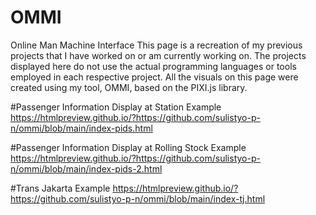 # OMMI
Online Man Machine Interface
This page is a recreation of my previous projects that I have worked on or am currently working on.
The projects displayed here do not use the actual programming languages or tools employed in each respective project.
All the visuals on this page were created using my tool, OMMI, based on the PIXI.js library.

#Passenger Information Display at Station Example
https://htmlpreview.github.io/?https://github.com/sulistyo-p-n/ommi/blob/main/index-pids.html

#Passenger Information Display at Rolling Stock Example
https://htmlpreview.github.io/?https://github.com/sulistyo-p-n/ommi/blob/main/index-pids-2.html

#Trans Jakarta Example
https://htmlpreview.github.io/?https://github.com/sulistyo-p-n/ommi/blob/main/index-tj.html
